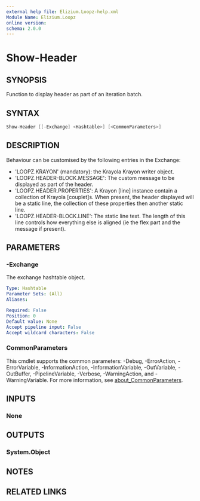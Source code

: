 ```yaml
---
external help file: Elizium.Loopz-help.xml
Module Name: Elizium.Loopz
online version:
schema: 2.0.0
---
```


# Show-Header

## SYNOPSIS

Function to display header as part of an iteration batch.

## SYNTAX

```powershell
Show-Header [[-Exchange] <Hashtable>] [<CommonParameters>]
```

## DESCRIPTION

Behaviour can be customised by the following entries in the Exchange:

* 'LOOPZ.KRAYON' (mandatory): the Krayola Krayon writer object.
* 'LOOPZ.HEADER-BLOCK.MESSAGE': The custom message to be displayed as
part of the header.
* 'LOOPZ.HEADER.PROPERTIES': A Krayon [line] instance contain a collection
of Krayola [couplet]s. When present, the header displayed will be a static
line, the collection of these properties then another static line.
* 'LOOPZ.HEADER-BLOCK.LINE': The static line text. The length of this line controls
how everything else is aligned (ie the flex part and the message if present).

## PARAMETERS

### -Exchange

The exchange hashtable object.

```yaml
Type: Hashtable
Parameter Sets: (All)
Aliases:

Required: False
Position: 0
Default value: None
Accept pipeline input: False
Accept wildcard characters: False
```

### CommonParameters

This cmdlet supports the common parameters: -Debug, -ErrorAction, -ErrorVariable, -InformationAction, -InformationVariable, -OutVariable, -OutBuffer, -PipelineVariable, -Verbose, -WarningAction, and -WarningVariable. For more information, see [about_CommonParameters](http://go.microsoft.com/fwlink/?LinkID=113216).

## INPUTS

### None

## OUTPUTS

### System.Object

## NOTES

## RELATED LINKS
